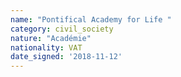 ```yaml
---
name: "Pontifical Academy for Life "
category: civil_society
nature: "Académie"
nationality: VAT
date_signed: '2018-11-12'
---
```

    